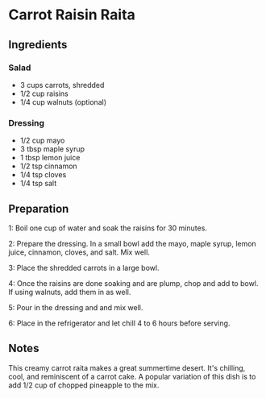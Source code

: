 # Carrot Raisin Raita

## Ingredients
### Salad
- 3 cups carrots, shredded 
- 1/2 cup raisins
- 1/4 cup walnuts (optional)

### Dressing
- 1/2 cup mayo
- 3 tbsp maple syrup
- 1 tbsp lemon juice
- 1/2 tsp cinnamon
- 1/4 tsp cloves
- 1/4 tsp salt

## Preparation
1:  Boil one cup of water and soak the raisins for 30 minutes.

2:  Prepare the dressing.  In a small bowl add the mayo, maple syrup, lemon juice, cinnamon, cloves, and salt.  Mix well.

3:  Place the shredded carrots in a large bowl.

4:  Once the raisins are done soaking and are plump, chop and add to bowl.  If using walnuts, add them in as well.

5:  Pour in the dressing and and mix well.

6:  Place in the refrigerator and let chill 4 to 6 hours before serving.

## Notes
This creamy carrot raita makes a great summertime desert.  It's chilling, cool, and reminiscent of a carrot cake.  A popular variation of this dish is to add 1/2 cup of chopped pineapple to the mix.
